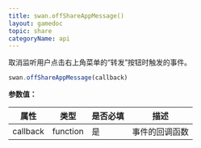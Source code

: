 ```yaml
---
title: swan.offShareAppMessage()
layout: gamedoc
topic: share
categoryName: api
---
```


取消监听用户点击右上角菜单的“转发”按钮时触发的事件。

```js
swan.offShareAppMessage(callback)
```

**参数值：**

|属性|类型|是否必填|描述|
|-|-|-|-|
|callback|function|是|事件的回调函数|